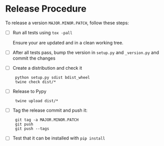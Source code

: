 # Release Procedure


To release a version ``MAJOR.MINOR.PATCH``, follow these steps:


 - [ ] Run all tests using `tox -pall`

   Ensure your are updated and in a clean working tree.

 - [ ] After all tests pass, bump the version in `setup.py` and `_version.py` 
    and commit the changes

 - [ ] Create a distribution and check it

        python setup.py sdist bdist_wheel
        twine check dist/*

 - [ ] Release to Pypy

        twine upload dist/* 

 - [ ] Tag the release commit and push it:

        git tag -a MAJOR.MINOR.PATCH 
        git push
        git push --tags

 - [ ] Test that it can be installed with `pip install`
 